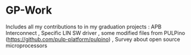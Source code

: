# GP-Work
Includes all my contributions to in my graduation projects : APB Interconnect , Specific LIN SW driver , some modified files from PULPino (https://github.com/pulp-platform/pulpino) , Survey about open source microprocessors
